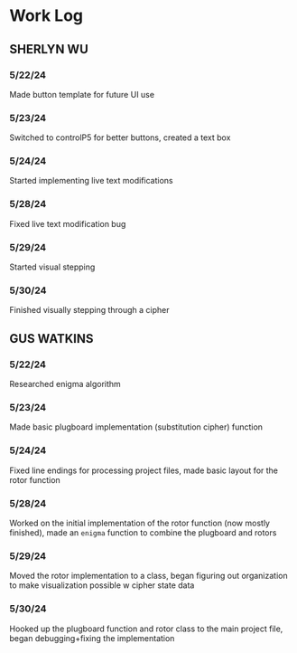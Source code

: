 # Work Log

## SHERLYN WU

### 5/22/24

Made button template for future UI use

### 5/23/24

Switched to controlP5 for better buttons, created a text box

### 5/24/24

Started implementing live text modifications

### 5/28/24

Fixed live text modification bug

### 5/29/24

Started visual stepping

### 5/30/24

Finished visually stepping through a cipher 

## GUS WATKINS

### 5/22/24

Researched enigma algorithm

### 5/23/24

Made basic plugboard implementation (substitution cipher) function

### 5/24/24

Fixed line endings for processing project files, made basic layout for the rotor function

### 5/28/24

Worked on the initial implementation of the rotor function (now mostly finished), made an `enigma` function to combine the plugboard and rotors

### 5/29/24

Moved the rotor implementation to a class, began figuring out organization to make visualization possible w cipher state data

### 5/30/24


Hooked up the plugboard function and rotor class to the main project file, began debugging+fixing the implementation

